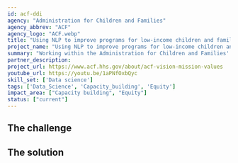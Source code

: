 ```yaml
---
id: acf-ddi
agency: "Administration for Children and Families"
agency_abbrev: "ACF"
agency_logo: "ACF.webp"
title: "Using NLP to improve programs for low-income children and families"
project_name: "Using NLP to improve programs for low-income children and families"
summary: "Working within the Administration for Children and Families' Division of Data and Improvement to improve programs that serve millions of vulnerable and low-income children and families by using natural language processing and rigorous qualitative data analysis to answer critical policy and operational questions."
partner_description: 
project_url: https://www.acf.hhs.gov/about/acf-vision-mission-values
youtube_url: https://youtu.be/1aPNfOxbQyc
skill_set: ['Data science']
tags: ['Data_Science', 'Capacity_building', 'Equity']
impact_area: ["Capacity building", "Equity"]
status: ["current"]
---
```


## The challenge



## The solution 

